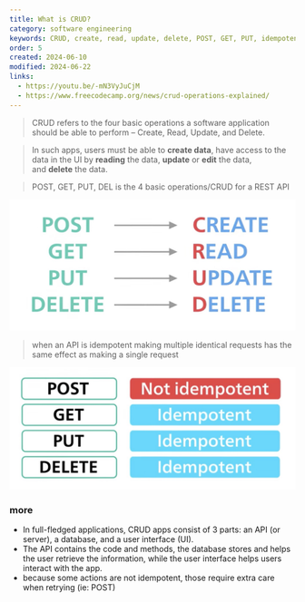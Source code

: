 ```yaml
---
title: What is CRUD?
category: software engineering
keywords: CRUD, create, read, update, delete, POST, GET, PUT, idempotent, basic operations, REST API
order: 5
created: 2024-06-10
modified: 2024-06-22
links:
  - https://youtu.be/-mN3VyJuCjM
  - https://www.freecodecamp.org/news/crud-operations-explained/
---
```


> CRUD refers to the four basic operations a software application should be able to perform – Create, Read, Update, and Delete.

> In such apps, users must be able to **create data**, have access to the data in the UI by **reading** the data, **update** or **edit** the data, and **delete** the data.

> POST, GET, PUT, DEL is the 4 basic operations/CRUD for a REST API

![Image](./attachments/soft-eng_CRUD-idempotent-request-verbs-CRUD.jpg)

> when an API is idempotent making multiple identical requests has the same effect as making a single request

![Image](./attachments/soft-eng_CRUD-idempotent.jpg)

### more

- In full-fledged applications, CRUD apps consist of 3 parts: an API (or server), a database, and a user interface (UI).
- The API contains the code and methods, the database stores and helps the user retrieve the information, while the user interface helps users interact with the app.
- because some actions are not idempotent, those require extra care when retrying (ie: POST)
